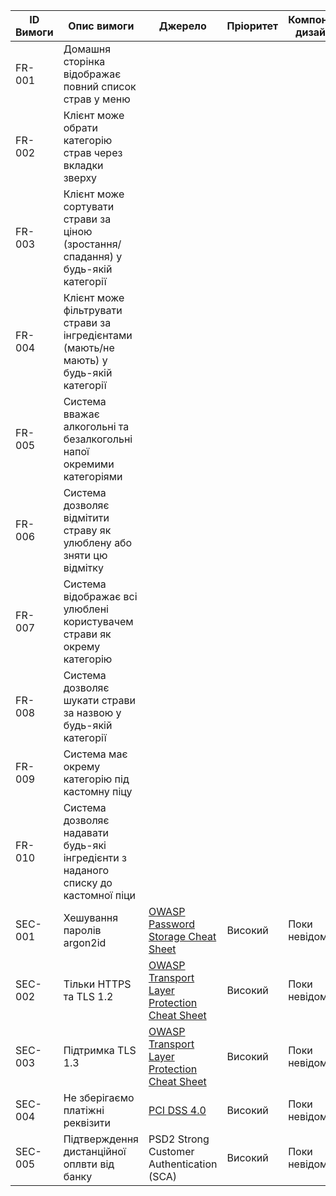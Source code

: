
|ID Вимоги|Опис вимоги|Джерело|Пріоритет|Компонент дизайну|Тестовий випадок|Статус|
|---------|-----------|-------|---------|-----------------|----------------|------|
|FR-001|Домашня сторінка відображає повний список страв у меню||||||
|FR-002|Клієнт може обрати категорію страв через вкладки зверху||||||
|FR-003|Клієнт може сортувати страви за ціною (зростання/спадання) у будь-якій категорії||||||
|FR-004|Клієнт може фільтрувати страви за інгредієнтами (мають/не мають) у будь-якій категорії||||||
|FR-005|Система вважає алкогольні та безалкогольні напої окремими категоріями||||||
|FR-006|Система дозволяє відмітити страву як улюблену або зняти цю відмітку||||||
|FR-007|Система відображає всі улюблені користувачем страви як окрему категорію||||||
|FR-008|Система дозволяє шукати страви за назвою у будь-якій категорії||||||
|FR-009|Система має окрему категорію під кастомну піцу||||||
|FR-010|Система дозволяє надавати будь-які інгредієнти з наданого списку до кастомної піци||||||
| SEC-001 | Хешування паролів argon2id | [OWASP Password Storage Cheat Sheet](https://cheatsheetseries.owasp.org/cheatsheets/Password_Storage_Cheat_Sheet.html) | Високий | Поки невідомо | Поки немає | Не готово |
| SEC-002 | Тільки HTTPS та TLS 1.2 | [OWASP Transport Layer Protection Cheat Sheet](https://cheatsheetseries.owasp.org/cheatsheets/Transport_Layer_Protection_Cheat_Sheet.html?utm_source=chatgpt.com) | Високий | Поки невідомо | Поки немає | Не готово |
| SEC-003 | Підтримка TLS 1.3 | [OWASP Transport Layer Protection Cheat Sheet](https://cheatsheetseries.owasp.org/cheatsheets/Transport_Layer_Protection_Cheat_Sheet.html?utm_source=chatgpt.com) | Високий | Поки невідомо | Поки немає | Не готово |
| SEC-004 | Не зберігаємо платіжні реквізити | [PCI DSS 4.0](https://www.pcisecuritystandards.org/) | Високий | Поки невідомо | Поки немає | Не готово |
| SEC-005 | Підтверждення дистанційної оплвти від банку | PSD2 Strong Customer Authentication (SCA) | Високий | Поки невідомо | Поки немає | Не готово |
